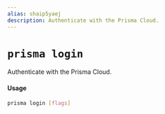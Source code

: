 ```yaml
---
alias: shaip5yaej
description: Authenticate with the Prisma Cloud.
---
```


# `prisma login`

Authenticate with the Prisma Cloud.

#### Usage

```sh
prisma login [flags]
```

